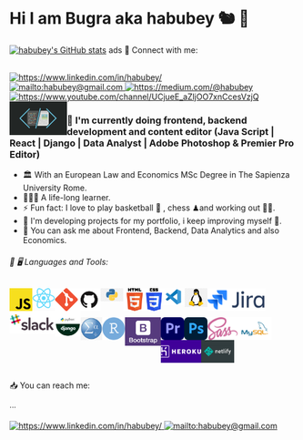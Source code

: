 
   





# Hi I am Bugra aka habubey 🐿 👋 
[![habubey's GitHub stats](https://github-readme-stats.vercel.app/api?username=habubey&show_icons=true&theme=swift)](https://github.com/habubey/github-readme-stats)
ads
📩 Connect with me:

<br>
<a href="https://www.linkedin.com/in/habubey/" target="_blank">
    <img src="https://img.shields.io/badge/%20-linkedin-0072b1" alt="https://www.linkedin.com/in/habubey/">
</a>
<br>
<a href="mailto:habubey" target="_blank">
    <img src="https://img.shields.io/badge/%20-gmail-B23121" alt="mailto:habubey@gmail.com">
</a>
<a href="	https://medium.com/@habubey" target="_blank">
    <img src="https://img.shields.io/badge/%20-medium-black" alt="	https://medium.com/@habubey">
</a>
<a href="https://www.youtube.com/channel/UCjueE_aZljOO7xnCcesVzjQ" target="_blank">
    <img width="80px" src="https://img.shields.io/badge/youtube-%23FF0000.svg?&style=for-the-badge&logo=youtube&logoColor=white" alt="https://www.youtube.com/channel/UCjueE_aZljOO7xnCcesVzjQ">
</a>
<a>
<img src="./images/frontend.jpeg" align='left' width="20%" alt="frontend">
</a>    

### 📑 I'm currently doing frontend, backend development and content editor (Java Script | React | Django | Data Analyst | Adobe Photoshop & Premier Pro Editor)

- 🏛 With an European Law and Economics MSc Degree in The Sapienza University Rome.
- 👨🏻‍💻 A life-long learner.
- ⚡ Fun fact: I love to play basketball 🏀 , chess ♟and working out 🏋🏻.
- 🚀 I'm developing projects for my portfolio, i keep improving myself 📃.
- 💬 You can ask me about Frontend, Backend, Data Analytics and also Economics.


###### 🔧 🖥 Languages and Tools:


[<img align="left" alt="Javascript" width="40px" src="./images/js.png" />][JavaScript]
[<img align="left" alt="ReactJS" width="40px" src="./images/react-js.png" />][ReactJS]
[<img align="left" alt="Git" width="40px" src="./images/git.png" />][git]
[<img align="left" alt="GitHub" width="40px" src="./images/github.png" />][github]
[<img align="left" alt="Python" width="40px" src="./images/python.png" />][python]
[<img align="left" alt="HTML5" width="40px" src="./images/html.png" />][HTML]
<img align="left" alt="css" height="40px" src="./images/css.png" />
[<img align="left" alt="vs" width="40px" src="./images/vs.jpeg" />][linux]
[<img align="left" alt="Linux" width="40px" src="./images/linux.png" />][linux]
<img align="left" alt="Jira" height="40px" src="./images/jira.png" />
<img align="left" alt="Slack" height="40px" src="./images/slack.png"/>
<img align="left" alt="django" height="45px" src="./images/django.png" />
<br><br><br>
<img align="left" alt="spss" height="40px" src="./images/spss.png"/>
<img align="left" alt="R" height="40px" src="./images/Ribm.png" vlign=center/>
<img align="left" alt="bootstrap" widtsh="40px" height="50px" src="./images/bootstrap.png" />
<img align="left" alt="adobeopre" height="40px" src="./images/adobepre.png" />
<img align="left" alt="adobephoto" height="40px" src="./images/adobephoto.png" />
<img align="left" alt="sass" height="40px" src="./images/sass.png" />
<img align="left" alt="MySQL" height="40px" src="./images/mysql.png"/>
<img align="left" alt="heroku" height="40px" src="./images/heroku.png"/>
<img align="left" alt="netlify" height="40px" src="./images/netlify.png"/>

<br>

[JavaScript]: https://www.javascript.com/
[ReactJS]: https://tr.reactjs.org/
[vsCode]: https://code.visualstudio.com/
[git]: https://git-scm.com/
[github]: https://github.com/enes9103
[python]: https://www.python.org/
[js]: https://www.javascript.com/
[linux]: https://www.linux.org/
[HTML]: https://www.w3schools.com/html/

<br><br><br>

📥 You can reach me:

∙∙∙ 
<br><br>
<a href="https://www.linkedin.com/in/habubey/" target="_blank">
    <img src="https://img.shields.io/badge/%20-linkedin-0072b1" alt="https://www.linkedin.com/in/habubey/">
</a>
<a href="mailto:habubey" target="_blank">
    <img src="https://img.shields.io/badge/%20-gmail-B23121" alt="mailto:habubey@gmail.com">
</a>
